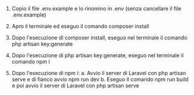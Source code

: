 
1. Copio il file .env.example e lo rinomino in .env (senza cancellare il file .env.example)

2. Apro il terminale ed eseguo il comando composer install

3. Dopo l'esecuzione di composer install, eseguo nel terminale il comando php artisan key:generate

4. Dopo l'esecuzione di php artisan key:generate, eseguo nel terminale il comando npm i

5. Dopo l'esecuzione di npm i:
     a. Avvio il server di Laravel con php artisan serve e di fianco avvio npm run dev 
     b. Eseguo il comando npm run build e poi avvio il server di Laravel con php artisan serve